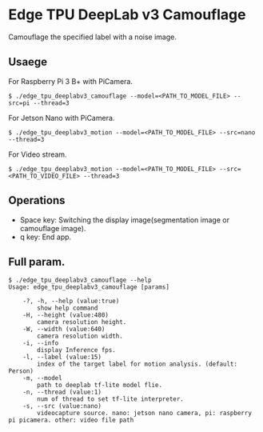 # Edge TPU DeepLab v3 Camouflage
Camouflage the specified label with a noise image.

## Usaege
For Raspberry Pi 3 B+ with PiCamera.
```
$ ./edge_tpu_deeplabv3_camouflage --model=<PATH_TO_MODEL_FILE> --src=pi --thread=3
```

For Jetson Nano with PiCamera.
```
$ ./edge_tpu_deeplabv3_motion --model=<PATH_TO_MODEL_FILE> --src=nano --thread=3
```

For Video stream.
```
$ ./edge_tpu_deeplabv3_motion --model=<PATH_TO_MODEL_FILE> --src=<PATH_TO_VIDEO_FILE> --thread=3
```

## Operations
- Space key: Switching the display image(segmentation image or camouflage image). 
- q key: End app.

## Full param.
```
$ ./edge_tpu_deeplabv3_camouflage --help
Usage: edge_tpu_deeplabv3_camouflage [params] 

	-?, -h, --help (value:true)
		show help command
	-H, --height (value:480)
		camera resolution height.
	-W, --width (value:640)
		camera resolution width.
	-i, --info
		display Inference fps.
	-l, --label (value:15)
		index of the target label for motion analysis. (default: Person)
	-m, --model
		path to deeplab tf-lite model flie.
	-n, --thread (value:1)
		num of thread to set tf-lite interpreter.
	-s, --src (value:nano)
		videocapture source. nano: jetson nano camera, pi: raspberry pi picamera. other: video file path
```